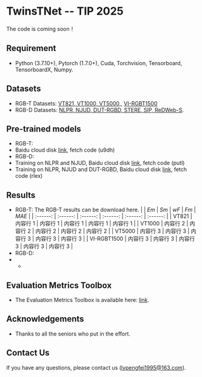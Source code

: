 # TwinsTNet -- TIP 2025
The code is coming soon！

## Requirement
- Python (3.7.10+), Pytorch (1.7.0+), Cuda, Torchvision, Tensorboard, TensorboardX, Numpy.
## Datasets
- RGB-T Datasets: [VT821, VT1000, VT5000,](https://github.com/lz118/RGBT-Salient-Object-Detection), [VI-RGBT1500](https://github.com/huanglm-me/VI-RGBT1500)
- RGB-D Datasets: [NLPR, NJUD, DUT-RGBD, STERE, SIP, ReDWeb-S](https://github.com/jiwei0921/RGBD-SOD-datasets).
## Pre-trained models
- RGB-T:
- Baidu cloud disk [link](https://pan.baidu.com/s/1TM7sSkTttBr-rYMrUmBvXw), fetch code (u9dh)
- RGB-D:
- Training on NLPR and NJUD, Baidu cloud disk [link](https://pan.baidu.com/s/1jDlSbE7qp3M6RWGFb1JZnA), fetch code (putl)
- Training on NLPR, NJUD and DUT-RGBD, Baidu cloud disk [link](https://pan.baidu.com/s/1PI9CEDvqGbmOjhDUFmgEng), fetch code (rlex)
## Results
- RGB-T: The RGB-T results can be download here.
|  | *Em* | *Sm* | *wF* | *Fm* | *MAE* |
| :------: | :------: | :------: | :------: | :------: | :------: |
| VT821 | 内容行 1 | 内容行 1 | 内容行 1 | 内容行 1 | 内容行 1 |
| VT1000 | 内容行 2 | 内容行 2 | 内容行 2 | 内容行 2 | 内容行 2 |
| VT5000 | 内容行 3 | 内容行 3 | 内容行 3 | 内容行 3 | 内容行 3 |
| VI-RGBT1500 | 内容行 3 | 内容行 3 | 内容行 3 | 内容行 3 | 内容行 3 |
- RGB-D:
- -
## Evaluation Metrics Toolbox
- The Evaluation Metrics Toolbox is available here: [link](https://github.com/jiwei0921/Saliency-Evaluation-Toolbox).
## Acknowledgements
- Thanks to all the seniors who put in the effort.
## Contact Us
If you have any questions, please contact us (lvpengfei1995@163.com).
